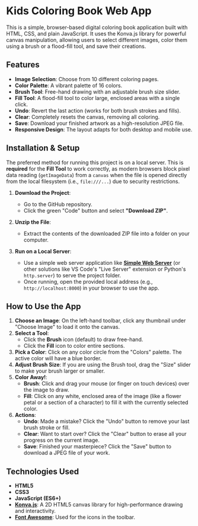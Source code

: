 # Kids Coloring Book Web App

This is a simple, browser-based digital coloring book application built with HTML, CSS, and plain JavaScript. It uses the Konva.js library for powerful canvas manipulation, allowing users to select different images, color them using a brush or a flood-fill tool, and save their creations.

## Features

* **Image Selection**: Choose from 10 different coloring pages.
* **Color Palette**: A vibrant palette of 16 colors.
* **Brush Tool**: Free-hand drawing with an adjustable brush size slider.
* **Fill Tool**: A flood-fill tool to color large, enclosed areas with a single click.
* **Undo**: Revert the last action (works for both brush strokes and fills).
* **Clear**: Completely resets the canvas, removing all coloring.
* **Save**: Download your finished artwork as a high-resolution JPEG file.
* **Responsive Design**: The layout adapts for both desktop and mobile use.

## Installation & Setup

The preferred method for running this project is on a local server. This is **required** for the **Fill Tool** to work correctly, as modern browsers block pixel data reading (`getImageData`) from a `canvas` when the file is opened directly from the local filesystem (i.e., `file:///...`) due to security restrictions.

1.  **Download the Project**:
    * Go to the GitHub repository.
    * Click the green "Code" button and select **"Download ZIP"**.

2.  **Unzip the File**:
    * Extract the contents of the downloaded ZIP file into a folder on your computer.

3.  **Run on a Local Server**:
    * Use a simple web server application like [**Simple Web Server**](https://simplewebserver.org/) (or other solutions like VS Code's "Live Server" extension or Python's `http.server`) to serve the project folder.
    * Once running, open the provided local address (e.g., `http://localhost:8000`) in your browser to use the app.

## How to Use the App

1.  **Choose an Image**: On the left-hand toolbar, click any thumbnail under "Choose Image" to load it onto the canvas.
2.  **Select a Tool**:
    * Click the **Brush** icon (default) to draw free-hand.
    * Click the **Fill** icon to color entire sections.
3.  **Pick a Color**: Click on any color circle from the "Colors" palette. The active color will have a blue border.
4.  **Adjust Brush Size**: If you are using the Brush tool, drag the "Size" slider to make your brush larger or smaller.
5.  **Color Away!**:
    * **Brush**: Click and drag your mouse (or finger on touch devices) over the image to draw.
    * **Fill**: Click on any white, enclosed area of the image (like a flower petal or a section of a character) to fill it with the currently selected color.
6.  **Actions**:
    * **Undo**: Made a mistake? Click the "Undo" button to remove your last brush stroke or fill.
    * **Clear**: Want to start over? Click the "Clear" button to erase all your progress on the current image.
    * **Save**: Finished your masterpiece? Click the "Save" button to download a JPEG file of your work.

## Technologies Used

* **HTML5**
* **CSS3**
* **JavaScript (ES6+)**
* [**Konva.js**](https://konvajs.org/): A 2D HTML5 canvas library for high-performance drawing and interactivity.
* [**Font Awesome**](https://fontawesome.com/): Used for the icons in the toolbar.
